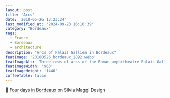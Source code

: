 ```yaml
---
layout: post
title: 'Arcs'
date: '2018-05-26 13:23:24'
last_modified_at: '2024-09-23 16:10:39'
category: "Bordeaux"
tags:
  - France
  - Bordeaux
  - architecture
description: "Arcs of Palais Gallien in Bordeaux"
featImage: '20180526_bordeaux_2892.webp'
featImageAlt: 'Three rows of arcs of the Roman amphitheatre Palais Gallien'
featImageWidth: '963'
featImageHeight: '1440'
coffeeTable: false
---
```

🔗 [Four days in Bordeaux](https://silviamaggidesign.com/photography/four-days-in-bordeaux/) on Silvia Maggi Design